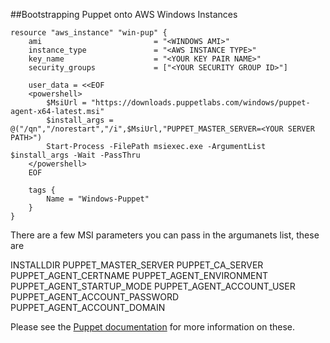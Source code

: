 ##Bootstrapping Puppet onto AWS Windows Instances

```
resource "aws_instance" "win-pup" {
    ami                         = "<WINDOWS AMI>"
    instance_type               = "<AWS INSTANCE TYPE>"
    key_name                    = "<YOUR KEY PAIR NAME>"
    security_groups             = ["<YOUR SECURITY GROUP ID>"]

    user_data = <<EOF
    <powershell>
        $MsiUrl = "https://downloads.puppetlabs.com/windows/puppet-agent-x64-latest.msi"
        $install_args = @("/qn","/norestart","/i",$MsiUrl,"PUPPET_MASTER_SERVER=<YOUR SERVER PATH>")
        Start-Process -FilePath msiexec.exe -ArgumentList $install_args -Wait -PassThru
    </powershell>
    EOF
    
    tags {
        Name = "Windows-Puppet"
    }
}
```

There are a few MSI parameters you can pass in the argumanets list, these are

INSTALLDIR
PUPPET_MASTER_SERVER
PUPPET_CA_SERVER
PUPPET_AGENT_CERTNAME
PUPPET_AGENT_ENVIRONMENT
PUPPET_AGENT_STARTUP_MODE
PUPPET_AGENT_ACCOUNT_USER
PUPPET_AGENT_ACCOUNT_PASSWORD
PUPPET_AGENT_ACCOUNT_DOMAIN

Please see the [Puppet documentation](https://docs.puppet.com/puppet/latest/reference/install_windows.html#msi-properties) for more information on these.

